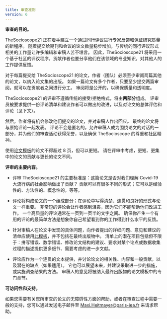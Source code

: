 ```yaml
---
title: 审查准则
version: 6
---
```


**审查的目的。**

TheSocioscope21 正在着手建立一个通过同行评议进行专家反馈和保证研究质量的新程序。 随着提交给期刊和会议的论文数量稳步增加，与传统的同行评议形式相关的工作量让许多编辑和审稿人苦不堪言。 因此，TheSocioscope21 将采用一个基于社区的评议程序，贡献作者也要分享他们在该领域的专业知识，对其他人的工作提供反馈。

对于每篇提交给 TheSocioscope21 的论文，作者（团队）必须至少审阅两篇其他的论文，以纳入论文集的出版。 如果一篇论文有多个作者，只要至少提交两篇审阅，就可以在贡献者之间进行分工。 审阅将是公开的，以确保质量和透明度。

TheSocioscope21 的评审不遵循传统的接受/拒绝格式，将由**两部分**组成。 评审员被要求提供一份评论清单和建议作者可以做出的改进，以及对论文的总体评估和评论（见下文）。

然后，作者将有机会修改他们提交的论文，并对审稿人作出回应。 最终的论文将与原始评论一起发表。 评论不会是匿名的，允许审稿人成为围绕论文的对话的一部分，并为他们的审查活动获得荣誉，以及确保 TheSocioscope 的尊重和社区精神。

使用[论文模板](https://TheSocioscope.org/conference/TheSocioscope21_Full_Paper_Template.docx)的论文不得超过 8 页，但可以更短。 请在评审中考虑，更短、更集中的论文的贡献与更长的论文不同。

**评审的主要内容。**

- 评审 TheSocioscope21 的主要标准是：这篇论文是否对我们理解 Covid-19 大流行病的社会影响做出了贡献？ 贡献可以有很多不同的形式；它可以是经验性的、方法性的、概念性的，等等。

- 评论将构成论文的一个组成部分；在评论中写得清楚、连贯和良好的形式与论文一样重要。 非常短的评论会让作者感到沮丧，因为它们不能帮助他们改进工作。 一个高质量的评论通常在一页到一页半的文字之间。 确保你产生一个有用的评论的最简单方法是想象你自己希望看到你的工作得到什么水平的反馈。

- 针对审稿人在论文中发现的具体问题，向作者提出的详细问题、意见和建议的清单应使用[此模板](https://TheSocioscope.org/conference/TheSocioscope21_Review_Template.docx)，并不包括在最终出版物中。 清单上的潜在项目包括但不限于：拼写错误、数学错误、修改论文结构的建议、要求对某个论点或数据收集过程的描述提供更多细节、需要考虑的进一步文献。

- 评论应作为一个连贯的文本提供，并讨论论文的相关性、内容和一般贡献，以及潜在的缺点（如果适用）。 它也可以展望未来，并建议采取进一步的措施，或实施调查结果的方法。 审稿人的意见将被纳入最终出版物的论文模板中的专门章节。

<!-- -->

**可访问性和支持。**

如果您需要有关您所审查的论文的无障碍性方面的帮助，或者在审查过程中需要一般的支持，您可以通过发送电子邮件至 Maxi.Heitmayer@paris-iea.fr 来请求帮助。
